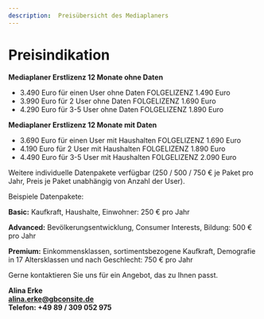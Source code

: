 ```yaml
---
description:  Preisübersicht des Mediaplaners
---
```


# Preisindikation

**Mediaplaner Erstlizenz 12 Monate ohne Daten**

- 3.490 Euro für einen User ohne Daten				FOLGELIZENZ 1.490 Euro
- 3.990 Euro für 2 User ohne Daten				FOLGELIZENZ 1.690 Euro
- 4.290 Euro für 3-5 User ohne Daten				FOLGELIZENZ 1.890 Euro


**Mediaplaner Erstlizenz 12 Monate mit Daten**

- 3.690 Euro für einen User mit Haushalten			FOLGELIZENZ 1.690 Euro
- 4.190 Euro für 2 User mit Haushalten				FOLGELIZENZ 1.890 Euro
- 4.490 Euro für 3-5 User mit Haushalten				FOLGELIZENZ 2.090 Euro


Weitere individuelle Datenpakete verfügbar (250 / 500 / 750 € je Paket pro Jahr, Preis je Paket unabhängig von Anzahl der User).

Beispiele Datenpakete:

**Basic:** Kaufkraft, Haushalte, Einwohner: 250 € pro Jahr

**Advanced:** Bevölkerungsentwicklung, Consumer Interests, Bildung: 500 € pro Jahr

**Premium:** Einkommensklassen, sortimentsbezogene Kaufkraft, Demografie in 17 Altersklassen und nach Geschlecht: 750 € pro Jahr


Gerne kontaktieren Sie uns für ein Angebot, das zu Ihnen passt.

**Alina Erke<br>
[alina.erke@gbconsite.de](mailto:alina.erke@gbconsite.de)<br>
Telefon: +49 89 / 309 052 975**
